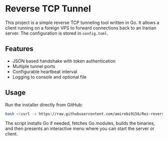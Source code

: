 # Reverse TCP Tunnel

This project is a simple reverse TCP tunneling tool written in Go. It allows a client running on a foreign VPS to forward connections back to an Iranian server. The configuration is stored in `config.toml`.

## Features

- JSON based handshake with token authentication
- Multiple tunnel ports
- Configurable heartbeat interval
- Logging to console and optional file

## Usage

Run the installer directly from GitHub:

```bash
bash <(curl -s https://raw.githubusercontent.com/amirebi9156/Rez-reverse-tunnel/main/install.sh --ipv4)
```

The script installs Go if needed, fetches Go modules, builds the binaries,
and then presents an interactive menu where you can start the server or client.

